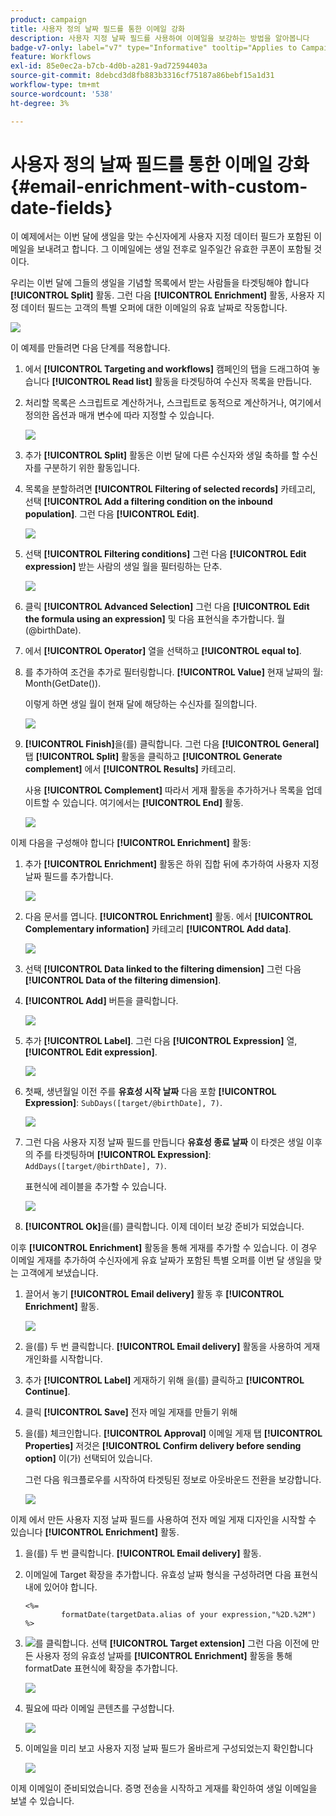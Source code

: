 ```yaml
---
product: campaign
title: 사용자 정의 날짜 필드를 통한 이메일 강화
description: 사용자 지정 날짜 필드를 사용하여 이메일을 보강하는 방법을 알아봅니다
badge-v7-only: label="v7" type="Informative" tooltip="Applies to Campaign Classic v7 only"
feature: Workflows
exl-id: 85e0ec2a-b7cb-4d0b-a281-9ad72594403a
source-git-commit: 8debcd3d8fb883b3316cf75187a86bebf15a1d31
workflow-type: tm+mt
source-wordcount: '538'
ht-degree: 3%

---
```


# 사용자 정의 날짜 필드를 통한 이메일 강화{#email-enrichment-with-custom-date-fields}



이 예제에서는 이번 달에 생일을 맞는 수신자에게 사용자 지정 데이터 필드가 포함된 이메일을 보내려고 합니다. 그 이메일에는 생일 전후로 일주일간 유효한 쿠폰이 포함될 것이다.

우리는 이번 달에 그들의 생일을 기념할 목록에서 받는 사람들을 타겟팅해야 합니다 **[!UICONTROL Split]** 활동. 그런 다음 **[!UICONTROL Enrichment]** 활동, 사용자 지정 데이터 필드는 고객의 특별 오퍼에 대한 이메일의 유효 날짜로 작동합니다.

![](assets/uc_enrichment.png)

이 예제를 만들려면 다음 단계를 적용합니다.

1. 에서 **[!UICONTROL Targeting and workflows]** 캠페인의 탭을 드래그하여 놓습니다 **[!UICONTROL Read list]** 활동을 타겟팅하여 수신자 목록을 만듭니다.
1. 처리할 목록은 스크립트로 계산하거나, 스크립트로 동적으로 계산하거나, 여기에서 정의한 옵션과 매개 변수에 따라 지정할 수 있습니다.

   ![](assets/uc_enrichment_1.png)

1. 추가 **[!UICONTROL Split]** 활동은 이번 달에 다른 수신자와 생일 축하를 할 수신자를 구분하기 위한 활동입니다.
1. 목록을 분할하려면 **[!UICONTROL Filtering of selected records]** 카테고리, 선택 **[!UICONTROL Add a filtering condition on the inbound population]**. 그런 다음 **[!UICONTROL Edit]**.

   ![](assets/uc_enrichment_2.png)

1. 선택 **[!UICONTROL Filtering conditions]** 그런 다음 **[!UICONTROL Edit expression]** 받는 사람의 생일 월을 필터링하는 단추.

   ![](assets/uc_enrichment_3.png)

1. 클릭 **[!UICONTROL Advanced Selection]** 그런 다음 **[!UICONTROL Edit the formula using an expression]** 및 다음 표현식을 추가합니다. 월(@birthDate).
1. 에서 **[!UICONTROL Operator]** 열을 선택하고 **[!UICONTROL equal to]**.
1. 를 추가하여 조건을 추가로 필터링합니다. **[!UICONTROL Value]** 현재 날짜의 월: Month(GetDate()).

   이렇게 하면 생일 월이 현재 달에 해당하는 수신자를 질의합니다.

   ![](assets/uc_enrichment_4.png)

1. **[!UICONTROL Finish]**&#x200B;을(를) 클릭합니다. 그런 다음 **[!UICONTROL General]** 탭 **[!UICONTROL Split]** 활동을 클릭하고 **[!UICONTROL Generate complement]** 에서 **[!UICONTROL Results]** 카테고리.

   사용 **[!UICONTROL Complement]** 따라서 게재 활동을 추가하거나 목록을 업데이트할 수 있습니다. 여기에서는 **[!UICONTROL End]** 활동.

   ![](assets/uc_enrichment_6.png)

이제 다음을 구성해야 합니다 **[!UICONTROL Enrichment]** 활동:

1. 추가 **[!UICONTROL Enrichment]** 활동은 하위 집합 뒤에 추가하여 사용자 지정 날짜 필드를 추가합니다.

   ![](assets/uc_enrichment_7.png)

1. 다음 문서를 엽니다. **[!UICONTROL Enrichment]** 활동. 에서 **[!UICONTROL Complementary information]** 카테고리 **[!UICONTROL Add data]**.

   ![](assets/uc_enrichment_8.png)

1. 선택 **[!UICONTROL Data linked to the filtering dimension]** 그런 다음 **[!UICONTROL Data of the filtering dimension]**.
1. **[!UICONTROL Add]** 버튼을 클릭합니다.

   ![](assets/uc_enrichment_9.png)

1. 추가 **[!UICONTROL Label]**. 그런 다음 **[!UICONTROL Expression]** 열, **[!UICONTROL Edit expression]**.

   ![](assets/uc_enrichment_10.png)

1. 첫째, 생년월일 이전 주를 **유효성 시작 날짜** 다음 포함 **[!UICONTROL Expression]**: `SubDays([target/@birthDate], 7)`.

   ![](assets/uc_enrichment_11.png)

1. 그런 다음 사용자 지정 날짜 필드를 만듭니다 **유효성 종료 날짜** 이 타겟은 생일 이후의 주를 타겟팅하며 **[!UICONTROL Expression]**: `AddDays([target/@birthDate], 7)`.

   표현식에 레이블을 추가할 수 있습니다.

   ![](assets/uc_enrichment_12.png)

1. **[!UICONTROL Ok]**&#x200B;을(를) 클릭합니다. 이제 데이터 보강 준비가 되었습니다.

이후 **[!UICONTROL Enrichment]** 활동을 통해 게재를 추가할 수 있습니다. 이 경우 이메일 게재를 추가하여 수신자에게 유효 날짜가 포함된 특별 오퍼를 이번 달 생일을 맞는 고객에게 보냈습니다.

1. 끌어서 놓기 **[!UICONTROL Email delivery]** 활동 후 **[!UICONTROL Enrichment]** 활동.

   ![](assets/uc_enrichment_15.png)

1. 을(를) 두 번 클릭합니다. **[!UICONTROL Email delivery]** 활동을 사용하여 게재 개인화를 시작합니다.
1. 추가 **[!UICONTROL Label]** 게재하기 위해 을(를) 클릭하고 **[!UICONTROL Continue]**.
1. 클릭 **[!UICONTROL Save]** 전자 메일 게재를 만들기 위해
1. 을(를) 체크인합니다. **[!UICONTROL Approval]** 이메일 게재 탭 **[!UICONTROL Properties]** 저것은 **[!UICONTROL Confirm delivery before sending option]** 이(가) 선택되어 있습니다.

   그런 다음 워크플로우를 시작하여 타겟팅된 정보로 아웃바운드 전환을 보강합니다.

   ![](assets/uc_enrichment_18.png)

이제 에서 만든 사용자 지정 날짜 필드를 사용하여 전자 메일 게재 디자인을 시작할 수 있습니다 **[!UICONTROL Enrichment]** 활동.

1. 을(를) 두 번 클릭합니다. **[!UICONTROL Email delivery]** 활동.
1. 이메일에 Target 확장을 추가합니다. 유효성 날짜 형식을 구성하려면 다음 표현식 내에 있어야 합니다.

   ```
   <%=
           formatDate(targetData.alias of your expression,"%2D.%2M")  %>
   ```

1. ![](assets/uc_enrichment_16.png)를 클릭합니다. 선택 **[!UICONTROL Target extension]** 그런 다음 이전에 만든 사용자 정의 유효성 날짜를 **[!UICONTROL Enrichment]** 활동을 통해 formatDate 표현식에 확장을 추가합니다.

   ![](assets/uc_enrichment_19.png)

1. 필요에 따라 이메일 콘텐츠를 구성합니다.

   ![](assets/uc_enrichment_17.png)

1. 이메일을 미리 보고 사용자 지정 날짜 필드가 올바르게 구성되었는지 확인합니다

   ![](assets/uc_enrichment_20.png)

이제 이메일이 준비되었습니다. 증명 전송을 시작하고 게재를 확인하여 생일 이메일을 보낼 수 있습니다.

